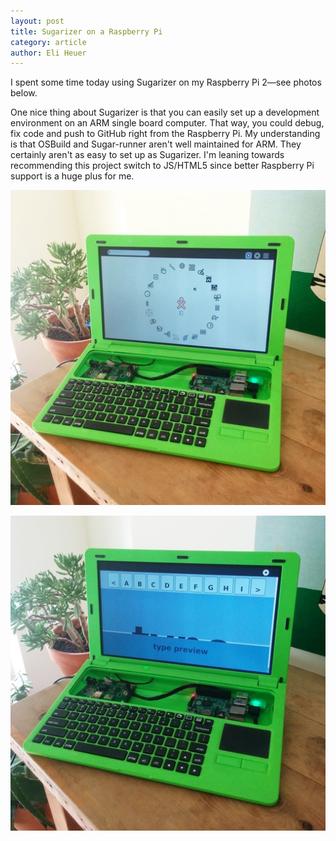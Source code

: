 ```yaml
---
layout: post
title: Sugarizer on a Raspberry Pi
category: article
author: Eli Heuer
---
```


I spent some time today using Sugarizer on my Raspberry Pi 2—see photos below. 

One nice thing about Sugarizer is that you can easily set up a development environment on an ARM single board computer. That way, you could debug, fix code and push to GitHub right from the Raspberry Pi. My understanding is that OSBuild and Sugar-runner aren't well maintained for ARM. They certainly aren't as easy to set up as Sugarizer. I'm leaning towards recommending this project switch to JS/HTML5 since better Raspberry Pi support is a huge plus for me. 

![Sugar-Pi 01](files/img/sugar_pi_01.jpg)

![Sugar-Pi 02](files/img/sugar_pi_02.jpg)
